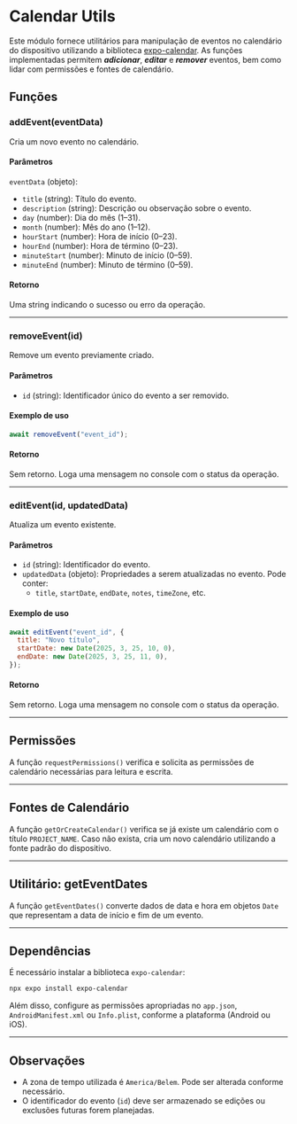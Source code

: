 # Calendar Utils

Este módulo fornece utilitários para manipulação de eventos no calendário do dispositivo utilizando a biblioteca [expo-calendar](https://docs.expo.dev/versions/latest/sdk/calendar/). As funções implementadas permitem ***adicionar***, ***editar*** e ***remover*** eventos, bem como lidar com permissões e fontes de calendário.

## Funções

### addEvent(eventData)

Cria um novo evento no calendário.

#### Parâmetros

`eventData` (objeto):
- `title` (string): Título do evento.
- `description` (string): Descrição ou observação sobre o evento.
- `day` (number): Dia do mês (1–31).
- `month` (number): Mês do ano (1–12).
- `hourStart` (number): Hora de início (0–23).
- `hourEnd` (number): Hora de término (0–23).
- `minuteStart` (number): Minuto de início (0–59).
- `minuteEnd` (number): Minuto de término (0–59).

#### Retorno

Uma string indicando o sucesso ou erro da operação.

---

### removeEvent(id)

Remove um evento previamente criado.

#### Parâmetros

- `id` (string): Identificador único do evento a ser removido.

#### Exemplo de uso

```javascript
await removeEvent("event_id");
```

#### Retorno

Sem retorno. Loga uma mensagem no console com o status da operação.

---

### editEvent(id, updatedData)

Atualiza um evento existente.

#### Parâmetros

- `id` (string): Identificador do evento.
- `updatedData` (objeto): Propriedades a serem atualizadas no evento. Pode conter:
  - `title`, `startDate`, `endDate`, `notes`, `timeZone`, etc.

#### Exemplo de uso

```javascript
await editEvent("event_id", {
  title: "Novo título",
  startDate: new Date(2025, 3, 25, 10, 0),
  endDate: new Date(2025, 3, 25, 11, 0),
});
```

#### Retorno

Sem retorno. Loga uma mensagem no console com o status da operação.

---

## Permissões

A função `requestPermissions()` verifica e solicita as permissões de calendário necessárias para leitura e escrita.

---

## Fontes de Calendário

A função `getOrCreateCalendar()` verifica se já existe um calendário com o título `PROJECT_NAME`. Caso não exista, cria um novo calendário utilizando a fonte padrão do dispositivo.

---

## Utilitário: getEventDates

A função `getEventDates()` converte dados de data e hora em objetos `Date` que representam a data de início e fim de um evento.

---

## Dependências

É necessário instalar a biblioteca `expo-calendar`:

```bash
npx expo install expo-calendar
```

Além disso, configure as permissões apropriadas no `app.json`, `AndroidManifest.xml` ou `Info.plist`, conforme a plataforma (Android ou iOS).

---

## Observações

- A zona de tempo utilizada é `America/Belem`. Pode ser alterada conforme necessário.
- O identificador do evento (`id`) deve ser armazenado se edições ou exclusões futuras forem planejadas.